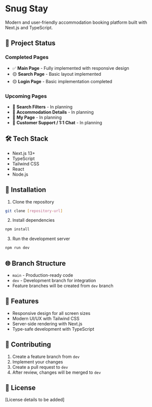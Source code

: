 # Snug Stay

Modern and user-friendly accommodation booking platform built with Next.js and TypeScript.

## 🚀 Project Status

### Completed Pages
- ✅ **Main Page** - Fully implemented with responsive design
- 🟡 **Search Page** - Basic layout implemented
- 🟡 **Login Page** - Basic implementation completed

### Upcoming Pages
- 🔄 **Search Filters** - In planning
- 📝 **Accommodation Details** - In planning
- 👤 **My Page** - In planning
- 💬 **Customer Support / 1:1 Chat** - In planning

## 🛠 Tech Stack

- Next.js 13+
- TypeScript
- Tailwind CSS
- React
- Node.js

## 🔧 Installation

1. Clone the repository
```bash
git clone [repository-url]
```

2. Install dependencies
```bash
npm install
```

3. Run the development server
```bash
npm run dev
```

## 🌐 Branch Structure

- `main` - Production-ready code
- `dev` - Development branch for integration
- Feature branches will be created from `dev` branch

## 📱 Features

- Responsive design for all screen sizes
- Modern UI/UX with Tailwind CSS
- Server-side rendering with Next.js
- Type-safe development with TypeScript

## 🤝 Contributing

1. Create a feature branch from `dev`
2. Implement your changes
3. Create a pull request to `dev`
4. After review, changes will be merged to `dev`

## 📄 License

[License details to be added]
